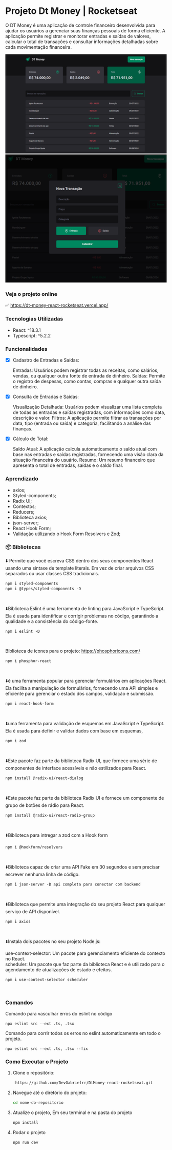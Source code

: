 # Projeto Dt Money | Rocketseat

O DT Money é uma aplicação de controle financeiro desenvolvida para ajudar os usuários a gerenciar suas finanças pessoais de forma eficiente. A aplicação permite registrar e monitorar entradas e saídas de valores, calcular o total de transações e consultar informações detalhadas sobre cada movimentação financeira.

![Imagem do projeto](src/assets/dashboard-dtMoney.png)
![Imagem do projeto](src/assets/form-dtMoney.png)

### Veja o projeto online

 ✅ https://dt-money-react-rocketseat.vercel.app/  

### Tecnologias Utilizadas

- React: ^18.3.1
- Typescript: ^5.2.2

### Funcionalidades

- [x] Cadastro de Entradas e Saídas:

  Entradas: Usuários podem registrar todas as receitas, como salários, vendas, ou qualquer outra fonte de entrada de dinheiro.
Saídas: Permite o registro de despesas, como contas, compras e qualquer outra saída de dinheiro.  

- [x] Consulta de Entradas e Saídas:

  Visualização Detalhada: Usuários podem visualizar uma lista completa de todas as entradas e saídas registradas, com informações como data, descrição e valor.
Filtros: A aplicação permite filtrar as transações por data, tipo (entrada ou saída) e categoria, facilitando a análise das finanças.

- [x] Cálculo de Total:

  Saldo Atual: A aplicação calcula automaticamente o saldo atual com base nas entradas e saídas registradas, fornecendo uma visão clara da situação financeira do usuário.
Resumo: Um resumo financeiro que apresenta o total de entradas, saídas e o saldo final.

### Aprendizado

- axios;
- Styled-components;
- Radix UI;
- Contextos;
- Reducers;
- Biblioteca axios;
- json-server;
- React Hook Form;
- Validação utilizando o Hook Form Resolvers e Zod;

### 📦 Bibliotecas

⬇️ Permite que você escreva CSS dentro dos seus componentes React usando uma sintaxe de template literals. Em vez de criar arquivos CSS separados ou usar classes CSS tradicionais.

```
npm i styled-components
npm i @types/styled-components -D
```

<br>

⬇️Biblioteca Eslint é uma ferramenta de linting para JavaScript e TypeScript. Ela é usada para identificar e corrigir problemas no código, garantindo a qualidade e a consistência do código-fonte.

```
npm i eslint -D
```

<br>

Biblioteca de icones para o projeto: https://phosphoricons.com/

```
npm i phosphor-react
```

<br>

⬇️é uma ferramenta popular para gerenciar formulários em aplicações React. Ela facilita a manipulação de formulários, fornecendo uma API simples e eficiente para gerenciar o estado dos campos, validação e submissão.

```
npm i react-hook-form
```

<br>

⬇️uma ferramenta para validação de esquemas em JavaScript e TypeScript. Ela é usada para definir e validar dados com base em esquemas,

```
npm i zod
```

<br>

⬇️Este pacote faz parte da biblioteca Radix UI, que fornece uma série de componentes de interface acessíveis e não estilizados para React.

```
npm install @radix-ui/react-dialog
```
<br>

⬇️Este pacote faz parte da biblioteca Radix UI e fornece um componente de grupo de botões de rádio para React.

```
npm install @radix-ui/react-radio-group
```

<br>

⬇️Biblioteca para intregar a zod com a Hook form

```
npm i @hookform/resolvers
```
<br>

⬇️Biblioteca capaz de criar uma API Fake em 30 segundos e sem precisar escrever nenhuma linha de código.
```
npm i json-server -D api completa para conectar com backend
```
<br>



⬇️Biblioteca que permite uma integração do seu projeto React para qualquer serviço de API disponível.

```
npm i axios
```
<br>

⬇️Instala dois pacotes no seu projeto Node.js:

use-context-selector: Um pacote para gerenciamento eficiente do contexto no React.<br>
scheduler: Um pacote que faz parte da biblioteca React e é utilizado para o agendamento de atualizações de estado e efeitos.

```
npm i use-context-selector scheduler
```
<br>


### Comandos

Comando para vasculhar erros do eslint no código

```
npx eslint src --ext .ts, .tsx
```

Comando para corrir todos os erros no eslint automaticamente em todo o projeto.

```
npx eslint src --ext .ts, .tsx --fix
```

### Como Executar o Projeto

1. Clone o repositório:

   ```bash
    https://github.com/DevGabrielrr/DtMoney-react-rocketseat.git 
   ```

2. Navegue até o diretório do projeto:

   ```bash
   cd nome-do-repositorio
   ```

3. Atualize o projeto, Em seu terminal e na pasta do projeto

   ```bash
   npm install
   ```

4. Rodar o projeto

   ```bash
   npm run dev
   ```
